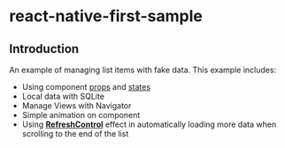# react-native-first-sample

<h2><b>Introduction</b></h2>

An example of managing list items with fake data. This example includes:
- Using component <a href='https://facebook.github.io/react-native/docs/props.html'>props</a> and <a href='https://facebook.github.io/react-native/docs/state.html'>states</a>
- Local data with SQLite
- Manage Views with Navigator
- Simple animation on component
- Using <a href='https://facebook.github.io/react-native/docs/refreshcontrol.html'><b>RefreshControl</b></a> effect in automatically loading more data when scrolling to the end of the list
